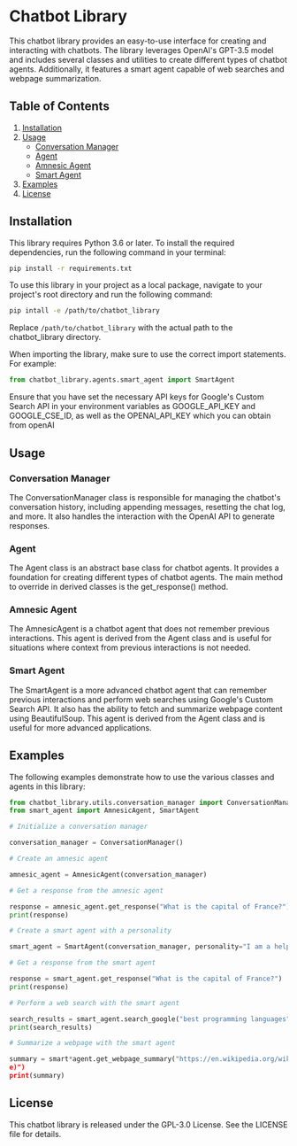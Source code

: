 # Chatbot Library

This chatbot library provides an easy-to-use interface for creating and interacting with chatbots. 
The library leverages OpenAI's GPT-3.5 model and includes several classes and utilities to create 
different types of chatbot agents. Additionally, it features a smart agent capable of web searches 
and webpage summarization.

## Table of Contents

1. [Installation](#installation)
2. [Usage](#usage)
   - [Conversation Manager](#conversation-manager)
   - [Agent](#agent)
   - [Amnesic Agent](#amnesic-agent)
   - [Smart Agent](#smart-agent)
3. [Examples](#examples)
4. [License](#licence)

## Installation

This library requires Python 3.6 or later. To install the required dependencies, run the following 
command in your terminal:

```bash
pip install -r requirements.txt
```

To use this library in your project as a local package, navigate to your project's root directory 
and run the following command:

```bash
pip intall -e /path/to/chatbot_library
```

Replace `/path/to/chatbot_library` with the actual path to the chatbot_library directory.

When importing the library, make sure to use the correct import statements. For example:

```python
from chatbot_library.agents.smart_agent import SmartAgent
```

Ensure that you have set the necessary API keys for Google's Custom Search API in your environment 
variables as GOOGLE_API_KEY and GOOGLE_CSE_ID, as well as the OPENAI_API_KEY which you can obtain 
from openAI

## Usage

### Conversation Manager

The ConversationManager class is responsible for managing the chatbot's conversation history, 
including appending messages, resetting the chat log, and more. It also handles the interaction 
with the OpenAI API to generate responses.

### Agent

The Agent class is an abstract base class for chatbot agents. It provides a foundation for creating
different types of chatbot agents. The main method to override in derived classes is the 
get_response() method.

### Amnesic Agent

The AmnesicAgent is a chatbot agent that does not remember previous interactions. This agent is 
derived from the Agent class and is useful for situations where context from previous interactions 
is not needed.

### Smart Agent

The SmartAgent is a more advanced chatbot agent that can remember previous interactions and 
perform web searches using Google's Custom Search API. It also has the ability to fetch and 
summarize webpage content using BeautifulSoup. This agent is derived from the Agent class and is 
useful for more advanced applications.

## Examples

The following examples demonstrate how to use the various classes and agents in this library:

```python
from chatbot_library.utils.conversation_manager import ConversationManager
from smart_agent import AmnesicAgent, SmartAgent

# Initialize a conversation manager

conversation_manager = ConversationManager()

# Create an amnesic agent

amnesic_agent = AmnesicAgent(conversation_manager)

# Get a response from the amnesic agent

response = amnesic_agent.get_response("What is the capital of France?")
print(response)

# Create a smart agent with a personality

smart_agent = SmartAgent(conversation_manager, personality="I am a helpful chatbot.")

# Get a response from the smart agent

response = smart_agent.get_response("What is the capital of France?")
print(response)

# Perform a web search with the smart agent

search_results = smart_agent.search_google("best programming languages")
print(search_results)

# Summarize a webpage with the smart agent

summary = smart*agent.get_webpage_summary("https://en.wikipedia.org/wiki/Python*(programming_languag
e)")
print(summary)

```

## License

This chatbot library is released under the GPL-3.0 License. See the LICENSE file for details.
